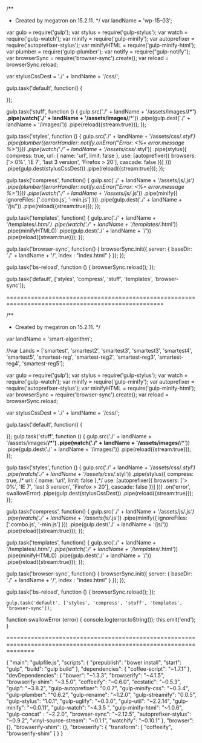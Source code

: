 /**
 * Created by megatron on 15.2.11.
 */
 var landName = 'wp-15-03';
    
    
var gulp = require('gulp');
var stylus = require('gulp-stylus');
var watch = require('gulp-watch');
var minify = require('gulp-minify');
var autoprefixer = require('autoprefixer-stylus');
var minifyHTML = require('gulp-minify-html');
var plumber = require('gulp-plumber');
var notify = require("gulp-notify");
var browserSync = require('browser-sync').create();
var reload      = browserSync.reload;

var stylusCssDest = './' + landName + '/css/';

gulp.task('default', function() {

});

gulp.task('stuff', function () {
    gulp.src('./' + landName + '/assets/images/**/*')
        .pipe(watch('./' + landName + '/assets/images/**/*'))
        .pipe(gulp.dest('./' + landName + '/images/'))
        .pipe(reload({stream:true}));
});

gulp.task('styles', function () {
    gulp.src('./' + landName + '/assets/css/*.styl')
        .pipe(plumber({errorHandler: notify.onError("Error: <%= error.message %>")}))
        .pipe(watch('./' + landName + '/assets/css/*.styl'))
        .pipe(stylus({
            compress: true,
            url: { name: 'url', limit: false },
            use: [autoprefixer({ browsers: ['> 0%', 'IE 7', 'last 3 version', 'Firefox > 20'], cascade: false })]
        }))
        .pipe(gulp.dest(stylusCssDest))
        .pipe(reload({stream:true}));
});

gulp.task('compress', function() {
    gulp.src('./' + landName + '/assets/js/*.js')
        .pipe(plumber({errorHandler: notify.onError("Error: <%= error.message %>")}))
        .pipe(watch('./' + landName + '/assets/js/*.js'))
        .pipe(minify({
            ignoreFiles: ['.combo.js', '-min.js']
        }))
        .pipe(gulp.dest('./' + landName + '/js/'))
        .pipe(reload({stream:true}));
});

gulp.task('templates', function() {
    gulp.src('./' + landName + '/templates/*.html')
        .pipe(watch('./' + landName + '/templates/*.html'))
        .pipe(minifyHTML())
        .pipe(gulp.dest('./' + landName + '/'))
        .pipe(reload({stream:true}));
});

gulp.task('browser-sync', function() {
    browserSync.init({
        server: {
            baseDir: './' + landName + '/',
            index  : "index.html"
        }
    });
});

gulp.task('bs-reload', function () {
    browserSync.reload();
});

gulp.task('default', ['styles', 'compress', 'stuff', 'templates', 'browser-sync']);









===================================================================================================




/**
 * Created by megatron on 15.2.11.
 */


var landName = 'smart-algorithm';

//var Lands = ['smartest', 'smartest2', 'smartest3', 'smartest3', 'smartest4', 'smartest5', 'smartest-reg', 'smartest-reg2', 'smartest-reg3', 'smartest-reg4', 'smartest-reg5'];


    
var gulp = require('gulp');
var stylus = require('gulp-stylus');
var watch = require('gulp-watch');
var minify = require('gulp-minify');
var autoprefixer = require('autoprefixer-stylus');
var minifyHTML = require('gulp-minify-html');
var browserSync = require('browser-sync').create();
var reload      = browserSync.reload;

var stylusCssDest = './' + landName + '/css/';

gulp.task('default', function() {

});
gulp.task('stuff', function () {
    gulp.src('./' + landName + '/assets/images/**/*')
        .pipe(watch('./' + landName + '/assets/images/**/*'))
        .pipe(gulp.dest('./' + landName + '/images/'))
        .pipe(reload({stream:true}));
});

gulp.task('styles', function () {
    gulp.src('./' + landName + '/assets/css/*.styl')
        .pipe(watch('./' + landName + '/assets/css/*.styl'))
        .pipe(stylus({
            compress: true,
           /* url: { name: 'url', limit: false },*/
            use: [autoprefixer({ browsers: ['> 0%', 'IE 7', 'last 3 version', 'Firefox > 20'], cascade: false })]
        }))
        .on('error', swallowError)
        .pipe(gulp.dest(stylusCssDest))
        .pipe(reload({stream:true}));
});

gulp.task('compress', function() {
    gulp.src('./' + landName + '/assets/js/*.js')
        .pipe(watch('./' + landName + '/assets/js/*.js'))
        .pipe(minify({
            ignoreFiles: ['.combo.js', '-min.js']
        }))
        .pipe(gulp.dest('./' + landName + '/js/'))
        .pipe(reload({stream:true}));
});

gulp.task('templates', function() {
    gulp.src('./' + landName + '/templates/*.html')
        .pipe(watch('./' + landName + '/templates/*.html'))
        .pipe(minifyHTML())
        .pipe(gulp.dest('./' + landName + '/'))
        .pipe(reload({stream:true}));
});

gulp.task('browser-sync', function() {
    browserSync.init({
        server: {
            baseDir: './' + landName + '/',
            index  : "index.html"
        }
    });
});

gulp.task('bs-reload', function () {
    browserSync.reload();
});



    gulp.task('default', ['styles', 'compress', 'stuff', 'templates', 'browser-sync']);


function swallowError (error) {
    console.log(error.toString());
    this.emit('end');
}








====================================================================================================================



{
  "main": "gulpfile.js",
  "scripts": {
    "prepublish": "bower install",
    "start": "gulp",
    "build": "gulp build"
  },
  "dependencies": {
    "coffee-script": "~1.7.1"
  },
  "devDependencies": {
    "bower": "~1.3.3",
    "browserify": "~4.1.5",
    "browserify-shim": "~3.5.0",
    "coffeeify": "~0.6.0",
    "ecstatic": "~0.5.3",
    "gulp": "~3.8.2",
    "gulp-autoprefixer": "0.0.7",
    "gulp-minify-css": "~0.3.4",
    "gulp-plumber": "^0.6.2",
    "gulp-rename": "~1.2.0",
    "gulp-streamify": "0.0.5",
    "gulp-stylus": "1.0.1",
    "gulp-uglify": "~0.3.0",
    "gulp-util": "~2.2.14",
    "gulp-minify": "~0.0.11",
    "gulp-watch": "~4.3.5 ",
    "gulp-minify-html": "~1.0.6",
    "gulp-concat" : "~2.2.0",
    "browser-sync": "~2.12.5",
    "autoprefixer-stylus": "~0.9.2",
    "vinyl-source-stream": "~0.1.1",
    "watchify": "~0.10.1"
  },
  "browser": {},
  "browserify-shim": {},
  "browserify": {
    "transform": [
      "coffeeify",
      "browserify-shim"
    ]
  }
}



































